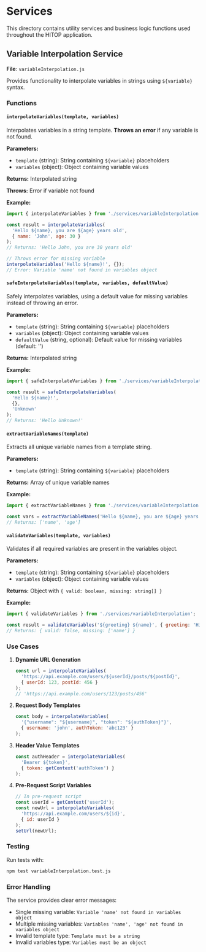 # Services

This directory contains utility services and business logic functions used throughout the HITOP application.

## Variable Interpolation Service

**File**: `variableInterpolation.js`

Provides functionality to interpolate variables in strings using `${variable}` syntax.

### Functions

#### `interpolateVariables(template, variables)`

Interpolates variables in a string template. **Throws an error** if any variable is not found.

**Parameters:**
- `template` (string): String containing `${variable}` placeholders
- `variables` (object): Object containing variable values

**Returns:** Interpolated string

**Throws:** Error if variable not found

**Example:**
```javascript
import { interpolateVariables } from './services/variableInterpolation';

const result = interpolateVariables(
  'Hello ${name}, you are ${age} years old',
  { name: 'John', age: 30 }
);
// Returns: 'Hello John, you are 30 years old'

// Throws error for missing variable
interpolateVariables('Hello ${name}!', {});
// Error: Variable 'name' not found in variables object
```

#### `safeInterpolateVariables(template, variables, defaultValue)`

Safely interpolates variables, using a default value for missing variables instead of throwing an error.

**Parameters:**
- `template` (string): String containing `${variable}` placeholders
- `variables` (object): Object containing variable values
- `defaultValue` (string, optional): Default value for missing variables (default: '')

**Returns:** Interpolated string

**Example:**
```javascript
import { safeInterpolateVariables } from './services/variableInterpolation';

const result = safeInterpolateVariables(
  'Hello ${name}!',
  {},
  'Unknown'
);
// Returns: 'Hello Unknown!'
```

#### `extractVariableNames(template)`

Extracts all unique variable names from a template string.

**Parameters:**
- `template` (string): String containing `${variable}` placeholders

**Returns:** Array of unique variable names

**Example:**
```javascript
import { extractVariableNames } from './services/variableInterpolation';

const vars = extractVariableNames('Hello ${name}, you are ${age} years old');
// Returns: ['name', 'age']
```

#### `validateVariables(template, variables)`

Validates if all required variables are present in the variables object.

**Parameters:**
- `template` (string): String containing `${variable}` placeholders
- `variables` (object): Object containing variable values

**Returns:** Object with `{ valid: boolean, missing: string[] }`

**Example:**
```javascript
import { validateVariables } from './services/variableInterpolation';

const result = validateVariables('${greeting} ${name}', { greeting: 'Hi' });
// Returns: { valid: false, missing: ['name'] }
```

### Use Cases

1. **Dynamic URL Generation**
   ```javascript
   const url = interpolateVariables(
     'https://api.example.com/users/${userId}/posts/${postId}',
     { userId: 123, postId: 456 }
   );
   // 'https://api.example.com/users/123/posts/456'
   ```

2. **Request Body Templates**
   ```javascript
   const body = interpolateVariables(
     '{"username": "${username}", "token": "${authToken}"}',
     { username: 'john', authToken: 'abc123' }
   );
   ```

3. **Header Value Templates**
   ```javascript
   const authHeader = interpolateVariables(
     'Bearer ${token}',
     { token: getContext('authToken') }
   );
   ```

4. **Pre-Request Script Variables**
   ```javascript
   // In pre-request script
   const userId = getContext('userId');
   const newUrl = interpolateVariables(
     'https://api.example.com/users/${id}',
     { id: userId }
   );
   setUrl(newUrl);
   ```

### Testing

Run tests with:
```bash
npm test variableInterpolation.test.js
```

### Error Handling

The service provides clear error messages:
- Single missing variable: `Variable 'name' not found in variables object`
- Multiple missing variables: `Variables 'name', 'age' not found in variables object`
- Invalid template type: `Template must be a string`
- Invalid variables type: `Variables must be an object`
